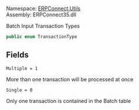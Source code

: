 
Namespace: [ERPConnect.Utils](index.md)  
Assembly: ERPConnect35.dll  

Batch Input Transaction Types

```csharp
public enum TransactionType
```

## Fields

`Multiple = 1` 

More than one transaction will be processed at once



`Single = 0` 

Only one transaction is contained in the Batch table



